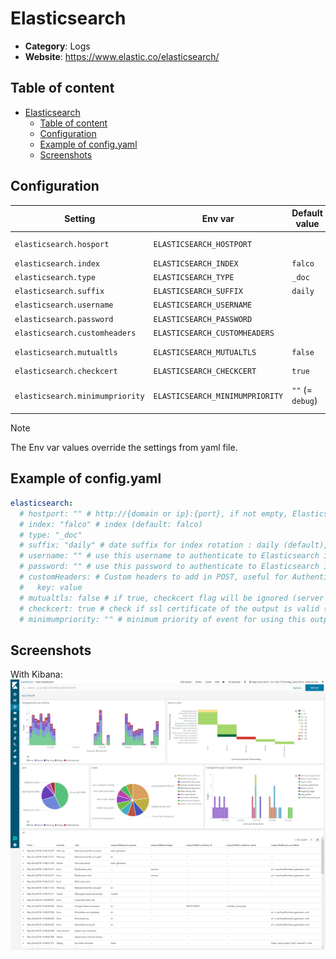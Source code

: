 # Elasticsearch

- **Category**: Logs
- **Website**: https://www.elastic.co/elasticsearch/

## Table of content

- [Elasticsearch](#elasticsearch)
  - [Table of content](#table-of-content)
  - [Configuration](#configuration)
  - [Example of config.yaml](#example-of-configyaml)
  - [Screenshots](#screenshots)

## Configuration

| Setting                         | Env var                         | Default value    | Description                                                                                                                         |
| ------------------------------- | ------------------------------- | ---------------- | ----------------------------------------------------------------------------------------------------------------------------------- |
| `elasticsearch.hosport`         | `ELASTICSEARCH_HOSTPORT`        |                  | http://{domain or ip}:{port}, if not empty, Elasticsearch output is **enabled**                                                     |
| `elasticsearch.index`           | `ELASTICSEARCH_INDEX`           | `falco`          | Index                                                                                                                               |
| `elasticsearch.type`            | `ELASTICSEARCH_TYPE`            | `_doc`           | Index                                                                                                                               |
| `elasticsearch.suffix`          | `ELASTICSEARCH_SUFFIX`          | `daily`          | Date suffix for index rotation : `daily`, `monthly`, `annually`, `none`                                                             |
| `elasticsearch.username`        | `ELASTICSEARCH_USERNAME`        |                  | Use this username to authenticate to Elasticsearch                                                                                  |
| `elasticsearch.password`        | `ELASTICSEARCH_PASSWORD`        |                  | Use this password to authenticate to Elasticsearch                                                                                  |
| `elasticsearch.customheaders`   | `ELASTICSEARCH_CUSTOMHEADERS`   |                  | Custom headers to add in POST, useful for Authentication                                                                            |
| `elasticsearch.mutualtls`       | `ELASTICSEARCH_MUTUALTLS`       | `false`          | Authenticate to the output with TLS, if true, checkcert flag will be ignored (server cert will always be checked)                   |
| `elasticsearch.checkcert`       | `ELASTICSEARCH_CHECKCERT`       | `true`           | Check if ssl certificate of the output is valid                                                                                     |
| `elasticsearch.minimumpriority` | `ELASTICSEARCH_MINIMUMPRIORITY` | `""` (= `debug`) | Minimum priority of event for using this output, order is `emergency,alert,critical,error,warning,notice,informational,debug or ""` |

> [!NOTE]
The Env var values override the settings from yaml file.

## Example of config.yaml

```yaml
elasticsearch:
  # hostport: "" # http://{domain or ip}:{port}, if not empty, Elasticsearch output is enabled
  # index: "falco" # index (default: falco)
  # type: "_doc"
  # suffix: "daily" # date suffix for index rotation : daily (default), monthly, annually, none
  # username: "" # use this username to authenticate to Elasticsearch if the username is not empty (default: "")
  # password: "" # use this password to authenticate to Elasticsearch if the password is not empty (default: "")
  # customHeaders: # Custom headers to add in POST, useful for Authentication
  #   key: value
  # mutualtls: false # if true, checkcert flag will be ignored (server cert will always be checked)
  # checkcert: true # check if ssl certificate of the output is valid (default: true)
  # minimumpriority: "" # minimum priority of event for using this output, order is emergency|alert|critical|error|warning|notice|informational|debug or "" (default)
```

## Screenshots

With Kibana:
![kibana example](images/kibana.png)
